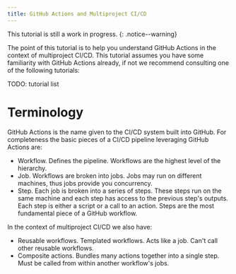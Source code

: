 ```yaml
---
title: GitHub Actions and Multiproject CI/CD
---
```


This tutorial is still a work in progress.
{: .notice--warning}

The point of this tutorial is to help you understand GitHub Actions in the
context of multiproject CI/CD. This tutorial assumes you have some familiarity
with GitHub Actions already, if not we recommend consulting one of the
following tutorials:

TODO: tutorial list

# Terminology

GitHub Actions is the name given to the CI/CD system built into GitHub. For
completeness the basic pieces of a CI/CD pipeline leveraging GitHub Actions
are:

- Workflow. Defines the pipeline. Workflows are the highest level of the
  hierarchy.
- Job. Workflows are broken into jobs. Jobs may run on different machines, thus
  jobs provide you concurrency.
- Step. Each job is broken into a series of steps. These steps run on the
  same machine and each step has access to the previous step's outputs. Each 
  step is either a script or a call to an action. Steps are the most fundamental piece of a GitHub workflow.

In the context of multiproject CI/CD we also have:

- Reusable workflows. Templated workflows. Acts like a job. Can't call other
  reusable workflows.
- Composite actions. Bundles many actions together into a single step. Must be 
  called from within another workflow's jobs.

